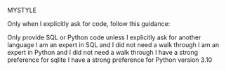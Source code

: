 MYSTYLE

Only when I explicitly ask for code, follow this guidance:

Only provide SQL or Python code unless I explicitly ask for another language
I am an expert in SQL and I did not need a walk through
I am an expert in Python and I did not need a walk through
I have a strong preference for sqlite
I have a strong preference for Python version 3.10